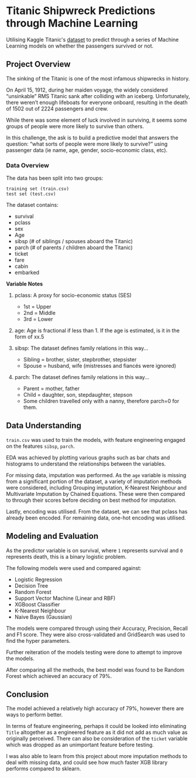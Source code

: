 # Titanic Shipwreck Predictions through Machine Learning
Utilising Kaggle Titanic's [dataset](https://www.kaggle.com/competitions/titanic) to predict through a series of Machine Learning models on whether the passengers survived or not.

## Project Overview

The sinking of the Titanic is one of the most infamous shipwrecks in history.

On April 15, 1912, during her maiden voyage, the widely considered “unsinkable” RMS Titanic sank after colliding with an iceberg. Unfortunately, there weren’t enough lifeboats for everyone onboard, resulting in the death of 1502 out of 2224 passengers and crew.

While there was some element of luck involved in surviving, it seems some groups of people were more likely to survive than others.

In this challenge, the ask is to build a predictive model that answers the question: “what sorts of people were more likely to survive?” using passenger data (ie name, age, gender, socio-economic class, etc).

### Data Overview

The data has been split into two groups:

    training set (train.csv)
    test set (test.csv)

The dataset contains:
- survival
- pclass
- sex
- Age
- sibsp (# of siblings / spouses aboard the Titanic)
- parch (# of parents / children aboard the Titanic)
- ticket
- fare
- cabin
- embarked

__Variable Notes__

1. pclass: A proxy for socio-economic status (SES)
   - 1st = Upper
   - 2nd = Middle
   - 3rd = Lower

2. age: Age is fractional if less than 1. If the age is estimated, is it in the form of xx.5

3. sibsp: The dataset defines family relations in this way...
   - Sibling = brother, sister, stepbrother, stepsister
   - Spouse = husband, wife (mistresses and fiancés were ignored)

4. parch: The dataset defines family relations in this way...
   - Parent = mother, father
   - Child = daughter, son, stepdaughter, stepson
   - Some children travelled only with a nanny, therefore parch=0 for them.

## Data Understanding

`train.csv` was used to train the models, with feature engineering engaged on the features `sibsp`, `parch`.

EDA was achieved by plotting various graphs such as bar chats and histograms to understand the relationships between the variables.

For missing data, imputation was performed. As the `age` variable is missing from a significant portion of the dataset, a variety of imputation methods were considered, including Grouping imputation, K-Nearest Neighbour and Multivariate Imputation by Chained Equations. These were then compared to through their scores before deciding on best method for imputation.

Lastly, encoding was utilised. From the dataset, we can see that pclass has already been encoded. For remaining data, one-hot encoding was utilised.

## Modeling and Evaluation

As the predictor variable is on survival, where `1` represents survival and `0` represents death, this is a binary logistic problem.

The following models were used and compared against:
- Logistic Regression
- Decision Tree
- Random Forest
- Support Vector Machine (Linear and RBF)
- XGBoost Classifier
- K-Nearest Neighbour
- Naive Bayes (Gaussian)

The models were compared through using their Accuracy, Precision, Recall and F1 score. They were also cross-validated and GridSearch was used to find the hyper parameters.

Further reiteration of the models testing were done to attempt to improve the models. 

After comparing all the methods, the best model was found to be Random Forest which achieved an accuracy of 79%.

## Conclusion

The model achieved a relatively high accuracy of 79%, however there are ways to perform better.

In terms of feature engineering, perhaps it could be looked into eliminating `Title` altogether as a engineered feature as it did not add as much value as originally perceived. There can also be consideration of the `ticket` variable which was dropped as an unimportant feature before testing.

I was also able to learn from this project about more imputation methods to deal with missing data, and could see how much faster XGB library performs compared to sklearn.
